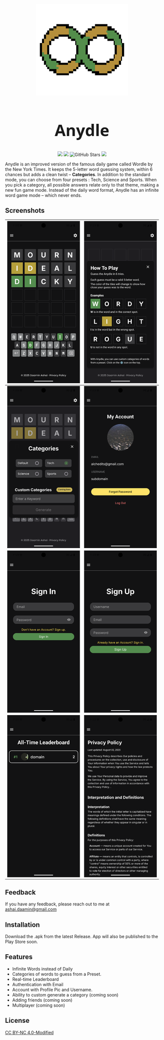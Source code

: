 <p align="center">
  <img src="assets/branding/logo.png" height="300px">
</p>
<h1 align="center" style="font-size: 52px; font-family: 'system-ui';"> Anydle </h1>
<p align="center">
 <img src ="https://img.shields.io/badge/License-CC%20BY--NC%204.0--Modified-blue.svg">
 <img src ="https://img.shields.io/badge/version-1.0.0-green.svg">
 <img src="https://img.shields.io/github/stars/daamin909/anydle?style=social?color" alt="GitHub Stars">
 <!-- <img src ="https://img.shields.io/github/deployments/daamin909/anydle/production?color=purple"> -->
 <img src ="https://hackatime-badge.hackclub.com/U07GLQY6UN4/anydle?color=red&label=Time%20Spent">
</p>

Anydle is an improved version of the famous daily game called Wordle by the New York Times. It keeps the 5-letter word guessing system, within 6 chances but adds a clean twist – **Categories**. In addition to the standard mode, you can choose from four presets : Tech, Science and Sports. When you pick a category, all possible answers relate only to that theme, making a new fun game mode. Instead of the daily word format, Anydle has an infinite word game mode – which never ends.

<!--
## Demo

Insert gif or link to demo -->

## Screenshots

| ![Screenshot 1](assets/readme/1.png) | ![Screenshot 8](assets/readme/8.png) |
| ------------------------------------ | ------------------------------------ |
| ![Screenshot 2](assets/readme/2.png) | ![Screenshot 4](assets/readme/4.png) |
| ![Screenshot 7](assets/readme/7.png) | ![Screenshot 6](assets/readme/6.png) |
| ![Screenshot 3](assets/readme/3.png) | ![Screenshot 5](assets/readme/5.png) |

## Feedback

If you have any feedback, please reach out to me at ashai.daamin@gmail.com

## Installation

Download the .apk from the latest Release.
App will also be published to the Play Store soon.

## Features

- Infinite Words instead of Daily
- Categories of words to guess from a Preset.
- Real-time Leaderboard
- Authentication with Email
- Account with Profile Pic and Username.
- Ability to custom generate a category (coming soon)
- Adding friends (coming soon)
- Multiplayer (coming soon)

## License

[CC BY-NC 4.0-Modified](https://creativecommons.org/licenses/by-nc/4.0/legalcode)
